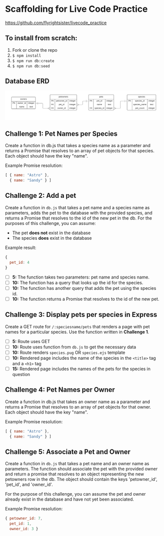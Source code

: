 # Scaffolding for Live Code Practice

https://github.com/flyrightsister/livecode_practice

## To install from scratch:

1. Fork or clone the repo
2. `$ npm install`
3. `$ npm run db:create`
4. `$ npm run db:seed`

## Database ERD

![Database ERD](https://github.com/LearnersGuild/foundations-livecode-practice/blob/master/pets/pets%20ERD.png)

## Challenge 1: Pet Names per Species

Create a function in db.js that
takes a species name as a parameter
and returns a Promise that resolves
to an array of pet objects for that
species. Each object should have the
key "name".

Example Promise resolution:

```javascript
[ { name: "Astro" },
  { name: "Sandy" } ]
```

## Challenge 2: Add a pet

Create a function in `db.js` that takes a pet name and a species name as parameters, adds the pet to the database with the provided species, and returns a Promise that resolves to the id of the new pet in the db. For the purposes of this challenge, you can assume:

  - The pet __does not__ exist in the database
  - The species __does__ exist in the database

Example result:

```javascript
{
  pet_id: 4
}
```

- [ ] __5:__ The function takes two parameters: pet name and species name.
- [ ] __10:__ The function has a query that looks up the id for the species.
- [ ] __10:__ The function has another query that adds the pet using the species id.
- [ ] __10:__ The function returns a Promise that resolves to the id of the new pet.

## Challenge 3: Display pets per species in Express

Create a GET route for `/:speciesname/pets` that renders a page with pet names for a particular species. Use the function written in __Challenge 1__.

- [ ] __5:__ Route uses GET
- [ ] __10:__ Route uses function from `db.js` to get the necessary data
- [ ] __10:__ Route renders `species.pug` OR `species.ejs` template
- [ ] __10:__ Rendered page includes the name of the species in the `<title>` tag and a `<h1>` tag
- [ ] __15:__ Rendered page includes the names of the pets for the species in question

## Challenge 4: Pet Names per Owner

Create a function in db.js that
takes an owner name as a parameter
and returns a Promise that resolves
to an array of pet objects for that
owner. Each object should have the
key "name".

Example Promise resolution:

```javascript
[ { name: "Astro" },
  { name: "Sandy" } ]
```

## Challenge 5: Associate a Pet and Owner

Create a function in `db.js` that takes a pet name and an owner name as parameters. The function should associate the pet with the provided owner and return a promise that resolves to an object representing the new petowners row in the db. The object should contain the keys 'petowner_id', 'pet_id', and 'owner_id'.

For the purpose of this challenge, you can assume the pet and owner already exist in the database and have not yet been associated.

Example Promise resolution:
```javascript
{ petowner_id: 7,
  pet_id: 1,
  owner_id: 3 }
```
